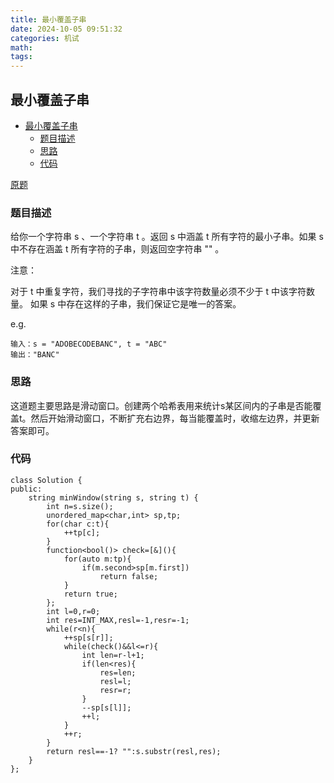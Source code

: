 ```yaml
---
title: 最小覆盖子串
date: 2024-10-05 09:51:32
categories: 机试
math:
tags:
---
```

## 最小覆盖子串

<!-- TOC -->

- [最小覆盖子串](#最小覆盖子串)
    - [题目描述](#题目描述)
    - [思路](#思路)
    - [代码](#代码)

<!-- /TOC -->

[原题](https://leetcode.cn/problems/minimum-window-substring/description/)


### 题目描述
给你一个字符串 s 、一个字符串 t 。返回 s 中涵盖 t 所有字符的最小子串。如果 s 中不存在涵盖 t 所有字符的子串，则返回空字符串 "" 。


注意：

对于 t 中重复字符，我们寻找的子字符串中该字符数量必须不少于 t 中该字符数量。
如果 s 中存在这样的子串，我们保证它是唯一的答案。

e.g.
```
输入：s = "ADOBECODEBANC", t = "ABC"
输出："BANC"
```
### 思路
这道题主要思路是滑动窗口。创建两个哈希表用来统计s某区间内的子串是否能覆盖t。然后开始滑动窗口，不断扩充右边界，每当能覆盖时，收缩左边界，并更新答案即可。
### 代码
```
class Solution {
public:
    string minWindow(string s, string t) {
        int n=s.size();
        unordered_map<char,int> sp,tp;
        for(char c:t){
            ++tp[c];
        } 
        function<bool()> check=[&](){
            for(auto m:tp){
                if(m.second>sp[m.first])
                    return false;
            }
            return true;
        };
        int l=0,r=0;
        int res=INT_MAX,resl=-1,resr=-1;
        while(r<n){
            ++sp[s[r]];
            while(check()&&l<=r){
                int len=r-l+1;
                if(len<res){
                    res=len;
                    resl=l;
                    resr=r;
                }
                --sp[s[l]];
                ++l;
            }
            ++r;
        }
        return resl==-1? "":s.substr(resl,res);
    }
};
```